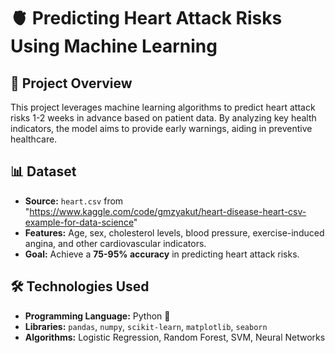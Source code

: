 # 🫀 Predicting Heart Attack Risks Using Machine Learning

## 📌 Project Overview
This project leverages machine learning algorithms to predict heart attack risks 1-2 weeks in advance based on patient data. By analyzing key health indicators, the model aims to provide early warnings, aiding in preventive healthcare.

## 📊 Dataset
- **Source:** `heart.csv` from "https://www.kaggle.com/code/gmzyakut/heart-disease-heart-csv-example-for-data-science"
- **Features:** Age, sex, cholesterol levels, blood pressure, exercise-induced angina, and other cardiovascular indicators.
- **Goal:** Achieve a **75-95% accuracy** in predicting heart attack risks.

## 🛠️ Technologies Used
- **Programming Language:** Python 🐍
- **Libraries:** `pandas`, `numpy`, `scikit-learn`, `matplotlib`, `seaborn`
- **Algorithms:** Logistic Regression, Random Forest, SVM, Neural Networks

